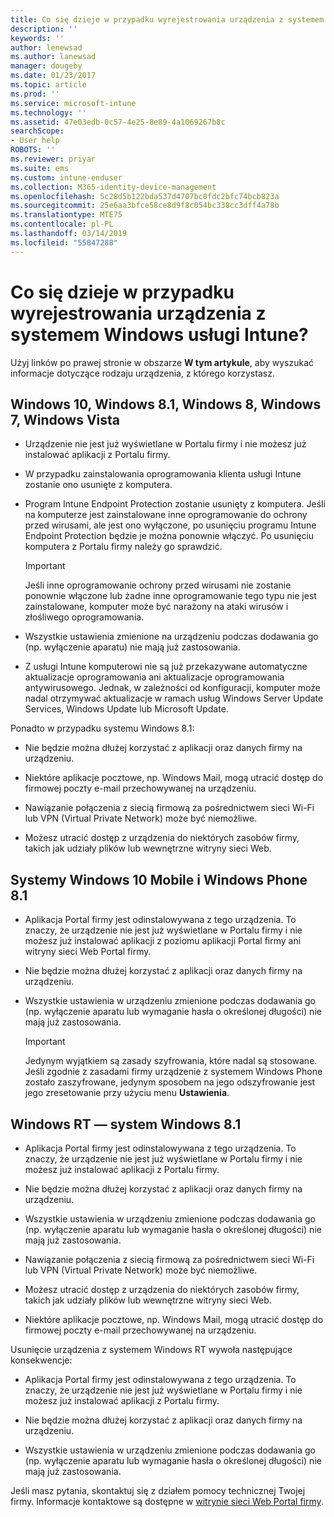 ```yaml
---
title: Co się dzieje w przypadku wyrejestrowania urządzenia z systemem Windows? | Microsoft Docs
description: ''
keywords: ''
author: lenewsad
ms.author: lanewsad
manager: dougeby
ms.date: 01/23/2017
ms.topic: article
ms.prod: ''
ms.service: microsoft-intune
ms.technology: ''
ms.assetid: 47e03edb-0c57-4e25-8e89-4a1069267b8c
searchScope:
- User help
ROBOTS: ''
ms.reviewer: priyar
ms.suite: ems
ms.custom: intune-enduser
ms.collection: M365-identity-device-management
ms.openlocfilehash: 5c28d5b122bda537d4707bc0fdc2bfc74bcb823a
ms.sourcegitcommit: 25e6aa3bfce58ce8d9f8c054bc338cc3dff4a78b
ms.translationtype: MTE75
ms.contentlocale: pl-PL
ms.lasthandoff: 03/14/2019
ms.locfileid: "55847288"
---
```

# <a name="what-happens-if-you-unenroll-your-windows-device-from-intune"></a>Co się dzieje w przypadku wyrejestrowania urządzenia z systemem Windows usługi Intune?

Użyj linków po prawej stronie w obszarze **W tym artykule**, aby wyszukać informacje dotyczące rodzaju urządzenia, z którego korzystasz.


## <a name="windows-10-windows-81-windows-8-windows-7-windows-vista"></a>Windows 10, Windows 8.1, Windows 8, Windows 7, Windows Vista

-   Urządzenie nie jest już wyświetlane w Portalu firmy i nie możesz już instalować aplikacji z Portalu firmy.

-   W przypadku zainstalowania oprogramowania klienta usługi Intune zostanie ono usunięte z komputera.

-   Program Intune Endpoint Protection zostanie usunięty z komputera. Jeśli na komputerze jest zainstalowane inne oprogramowanie do ochrony przed wirusami, ale jest ono wyłączone, po usunięciu programu Intune Endpoint Protection będzie je można ponownie włączyć. Po usunięciu komputera z Portalu firmy należy go sprawdzić.

    > [!IMPORTANT]
    > Jeśli inne oprogramowanie ochrony przed wirusami nie zostanie ponownie włączone lub żadne inne oprogramowanie tego typu nie jest zainstalowane, komputer może być narażony na ataki wirusów i złośliwego oprogramowania.

-   Wszystkie ustawienia zmienione na urządzeniu podczas dodawania go (np. wyłączenie aparatu) nie mają już zastosowania.

-   Z usługi Intune komputerowi nie są już przekazywane automatyczne aktualizacje oprogramowania ani aktualizacje oprogramowania antywirusowego. Jednak, w zależności od konfiguracji, komputer może nadal otrzymywać aktualizacje w ramach usług Windows Server Update Services, Windows Update lub Microsoft Update.

Ponadto w przypadku systemu Windows 8.1:

-   Nie będzie można dłużej korzystać z aplikacji oraz danych firmy na urządzeniu.

-   Niektóre aplikacje pocztowe, np. Windows Mail, mogą utracić dostęp do firmowej poczty e-mail przechowywanej na urządzeniu.

-   Nawiązanie połączenia z siecią firmową za pośrednictwem sieci Wi-Fi lub VPN (Virtual Private Network) może być niemożliwe.

-   Możesz utracić dostęp z urządzenia do niektórych zasobów firmy, takich jak udziały plików lub wewnętrzne witryny sieci Web.

## <a name="windows-10-mobile-and-windows-phone-81"></a>Systemy Windows 10 Mobile i Windows Phone 8.1

-   Aplikacja Portal firmy jest odinstalowywana z tego urządzenia. To znaczy, że urządzenie nie jest już wyświetlane w Portalu firmy i nie możesz już instalować aplikacji z poziomu aplikacji Portal firmy ani witryny sieci Web Portal firmy.

-   Nie będzie można dłużej korzystać z aplikacji oraz danych firmy na urządzeniu.

-   Wszystkie ustawienia w urządzeniu zmienione podczas dodawania go (np. wyłączenie aparatu lub wymaganie hasła o określonej długości) nie mają już zastosowania.

    > [!IMPORTANT]
    > Jedynym wyjątkiem są zasady szyfrowania, które nadal są stosowane. Jeśli zgodnie z zasadami firmy urządzenie z systemem Windows Phone zostało zaszyfrowane, jedynym sposobem na jego odszyfrowanie jest jego zresetowanie przy użyciu menu **Ustawienia**.

## <a name="windows-rt-running-windows-81"></a>Windows RT — system Windows 8.1

-   Aplikacja Portal firmy jest odinstalowywana z tego urządzenia. To znaczy, że urządzenie nie jest już wyświetlane w Portalu firmy i nie możesz już instalować aplikacji z Portalu firmy.

-   Nie będzie można dłużej korzystać z aplikacji oraz danych firmy na urządzeniu.

-   Wszystkie ustawienia w urządzeniu zmienione podczas dodawania go (np. wyłączenie aparatu lub wymaganie hasła o określonej długości) nie mają już zastosowania.

-   Nawiązanie połączenia z siecią firmową za pośrednictwem sieci Wi-Fi lub VPN (Virtual Private Network) może być niemożliwe.

-   Możesz utracić dostęp z urządzenia do niektórych zasobów firmy, takich jak udziały plików lub wewnętrzne witryny sieci Web.

-   Niektóre aplikacje pocztowe, np. Windows Mail, mogą utracić dostęp do firmowej poczty e-mail przechowywanej na urządzeniu.

Usunięcie urządzenia z systemem Windows RT wywoła następujące konsekwencje:

-   Aplikacja Portal firmy jest odinstalowywana z tego urządzenia. To znaczy, że urządzenie nie jest już wyświetlane w Portalu firmy i nie możesz już instalować aplikacji z Portalu firmy.

-   Nie będzie można dłużej korzystać z aplikacji oraz danych firmy na urządzeniu.

-   Wszystkie ustawienia w urządzeniu zmienione podczas dodawania go (np. wyłączenie aparatu lub wymaganie hasła o określonej długości) nie mają już zastosowania.

Jeśli masz pytania, skontaktuj się z działem pomocy technicznej Twojej firmy. Informacje kontaktowe są dostępne w [witrynie sieci Web Portal firmy](https://go.microsoft.com/fwlink/?linkid=2010980).
